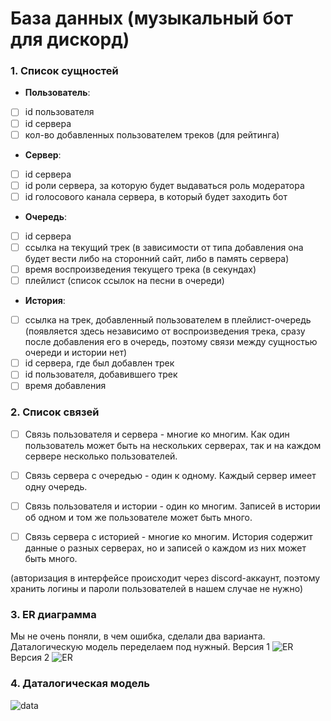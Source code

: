 # База данных (музыкальный бот для дискорд)

### 1. Список сущностей

- **Пользователь**:
- [ ] id пользователя
- [ ] id cервера
- [ ] кол-во добавленных пользователем треков (для рейтинга)
- **Сервер**:
- [ ] id сервера 
- [ ] id роли сервера, за которую будет выдаваться роль модератора
- [ ] id голосового канала сервера, в который будет заходить бот
- **Очередь**:
- [ ] id сервера
- [ ] ссылка на текущий трек (в зависимости от типа добавления она будет вести либо на сторонний сайт, либо в память сервера)
- [ ] время воспроизведения текущего трека (в секундах)
- [ ] плейлист (список ссылок на песни в очереди)
- **История**:
- [ ] ссылка на трек, добавленный пользователем в плейлист-очередь (появляется здесь независимо от воспроизведения трека, сразу после добавления его в очередь, поэтому связи между сущностью очереди и истории нет)
- [ ] id сервера, где был добавлен трек
- [ ] id пользователя, добавившего трек
- [ ] время добавления

### 2. Список связей
- [ ] Связь пользователя и сервера - многие ко многим. Как один пользователь может быть на нескольких серверах, так и на каждом сервере несколько пользователей.
- [ ] Связь сервера с очередью - один к одному. Каждый сервер имеет одну очередь.
- [ ] Связь пользователя и истории - один ко многим. Записей в истории об одном и том же пользователе может быть много.
- [ ] Связь сервера с историей - многие ко многим. История содержит данные о разных серверах, но и записей о каждом из них может быть много.


(авторизация в интерфейсе происходит через discord-аккаунт, поэтому хранить логины и пароли пользователей в нашем случае не нужно)

### 3. ER диаграмма
Мы не очень поняли, в чем ошибка, сделали два варианта. Даталогическую модель переделаем под нужный.
Версия 1
![ER](https://media.discordapp.net/attachments/755814596383735848/913689071648374794/2.png?width=956&height=553)
Версия 2
![ER](https://sun9-67.userapi.com/impg/jMvuVKyu6yS3jkrz1sIE95GmjRm0X5IlaKdAeg/BuDN0JHkhps.jpg?size=1422x911&quality=96&sign=7fdf51d56c18ee6ffb5b6d94c37a34bd&type=album)
### 4. Даталогическая модель
![data](https://media.discordapp.net/attachments/755814596383735848/911201341668466738/1.png)
